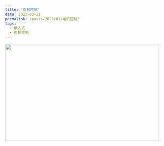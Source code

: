 ```yaml
---
title: '电机控制'
date: 2023-03-21
permalink: /posts/2023/03/电机控制/
tags:
  - 嵌入式
  - 电机控制
---
```

<img src="https://user-images.githubusercontent.com/64770184/226523765-e3afbbb9-1310-4986-ad6a-31a23948d7db.gif" width="500" height="315" />

